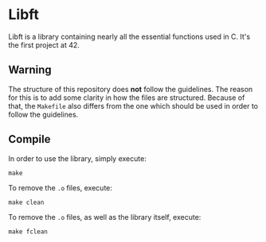 # Libft
Libft is a library containing nearly all the essential functions used in C. It's the first project at 42.

## Warning
The structure of this repository does **not** follow the guidelines. The reason for this is to add some clarity in how the files are structured. Because of that, the ```Makefile``` also differs from the one which should be used in order to follow the guidelines.

## Compile
In order to use the library, simply execute:
```
make
```

To remove the ```.o``` files, execute:
```
make clean
``` 

To remove the ```.o``` files, as well as the library itself, execute:
```
make fclean
```

